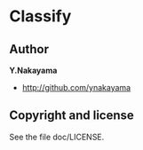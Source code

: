 Classify
========


Author
------

**Y.Nakayama**

+ http://github.com/ynakayama


Copyright and license
---------------------

See the file doc/LICENSE.



